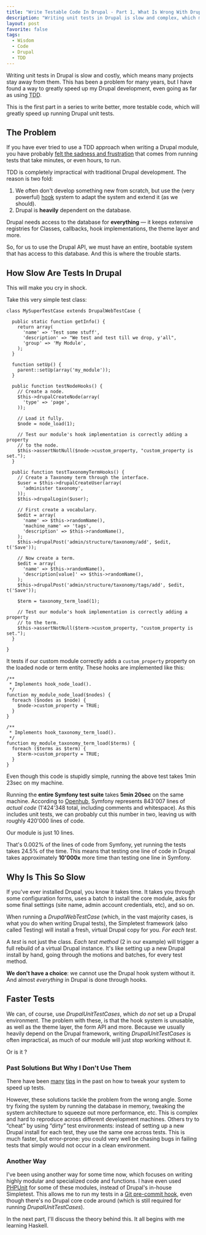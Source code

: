 ```yaml
---
title: "Write Testable Code In Drupal - Part 1, What Is Wrong With Drupal Tests"
description: "Writing unit tests in Drupal is slow and complex, which means many projects stay away from unit tests. This is the first part in a series to write better, more testable code."
layout: post
favorite: false
tags:
  - Wisdom
  - Code
  - Drupal
  - TDD
---
```


Writing unit tests in Drupal is slow and costly, which means many projects stay away from them. This has been a problem for many years, but I have found a way to greatly speed up my Drupal development, even going as far as using <abbr title="Test Driven Development">TDD</abbr>.

This is the first part in a series to write better, more testable code, which will greatly speed up running Drupal unit tests.

## The Problem

If you have ever tried to use a TDD approach when writing a Drupal module, you have probably [felt the sadness and frustration](http://media3.giphy.com/media/Txh1UzI7d0aqs/giphy.gif) that comes from running tests that take minutes, or even hours, to run.

TDD is completely impractical with traditional Drupal development. The reason is two fold:

1. We often don't develop something new from scratch, but use the (very powerful) [hook](https://www.drupal.org/node/292) system to adapt the system and extend it (as we should).
2. Drupal is **heavily** dependent on the database.

Drupal needs access to the database for **everything** &mdash; it keeps extensive registries for Classes, callbacks, hook implementations, the theme layer and more.

So, for us to use the Drupal API, we must have an entire, bootable system that has access to this database. And this is where the trouble starts.

## How Slow Are Tests In Drupal

This will make you cry in shock.

Take this very simple test class:

````
class MySuperTestCase extends DrupalWebTestCase {

  public static function getInfo() {
    return array(
      'name' => 'Test some stuff',
      'description' => "We test and test till we drop, y'all",
      'group' => 'My Module',
    );
  }

  function setUp() {
    parent::setUp(array('my_module'));
  }

  public function testNodeHooks() {
    // Create a node.
    $this->drupalCreateNode(array(
      'type' => 'page',
    ));

    // Load it fully.
    $node = node_load(1);

    // Test our module's hook implementation is correctly adding a property
    // to the node.
    $this->assertNotNull($node->custom_property, "custom_property is set.");
  }

  public function testTaxonomyTermHooks() {
    // Create a Taxonomy term through the interface.
    $user = $this->drupalCreateUser(array(
      'administer taxonomy',
    ));
    $this->drupalLogin($user);

    // First create a vocabulary.
    $edit = array(
      'name' => $this->randomName(),
      'machine_name' => 'tags',
      'description' => $this->randomName(),
    );
    $this->drupalPost('admin/structure/taxonomy/add', $edit, t('Save'));

    // Now create a term.
    $edit = array(
      'name' => $this->randomName(),
      'description[value]' => $this->randomName(),
    );
    $this->drupalPost('admin/structure/taxonomy/tags/add', $edit, t('Save'));

    $term = taxonomy_term_load(1);

    // Test our module's hook implementation is correctly adding a property
    // to the term.
    $this->assertNotNull($term->custom_property, "custom_property is set.");    
  }

}
````

It tests if our custom module correctly adds a `custom_property` property on the loaded node or term entity. These hooks are implemented like this:

````
/**
 * Implements hook_node_load().
 */
function my_module_node_load($nodes) {
  foreach ($nodes as $node) {
    $node->custom_property = TRUE;
  }
}

/**
 * Implements hook_taxonomy_term_load().
 */
function my_module_taxonomy_term_load($terms) {
  foreach ($terms as $term) {
    $term->custom_property = TRUE;
  }
}
````

Even though this code is stupidly simple, running the above test takes 1min 23sec on my machine.

Running the **entire Symfony test suite** takes **5min 20sec** on the same machine. According to [Openhub](http://www.openhub.net/p/symfony/analyses/latest/languages_summary), Symfony represents 843'007 lines of *actual code* (1'424'348 total, including comments and whitespace). As this includes unit tests, we can probably cut this number in two, leaving us with roughly 420'000 lines of code.

Our module is just 10 lines.

That's 0.002% of the lines of code from Symfony, yet running the tests takes 24.5% of the time. This means that testing one line of code in Drupal takes approximately **10'000x** more time than testing one line in Symfony.

## Why Is This So Slow

If you've ever installed Drupal, you know it takes time. It takes you through some configuration forms, uses a batch to install the core module, asks for some final settings (site name, admin account credentials, etc), and so on.

When running a *DrupalWebTestCase* (which, in the vast majority cases, is what you do when writing Drupal tests), the Simpletest framework (also called Testing) will install a fresh, virtual Drupal copy for you. *For each test*.

A *test* is not just the class. *Each test method* (2 in our example) will trigger a full rebuild of a virtual Drupal instance. It's like setting up a new Drupal install by hand, going through the motions and batches, for every test method.

**We don't have a choice**: we cannot use the Drupal hook system without it. And almost *everything* in Drupal is done through hooks.

## Faster Tests

We can, of course, use *DrupalUnitTestCases*, which *do not* set up a Drupal environment. The problem with these, is that the hook system is unusable, as well as the theme layer, the form API and more. Because we usually heavily depend on the Drupal framework, writing *DrupalUnitTestCases* is often impractical, as much of our module will just stop working without it.

Or is it ?

### Past Solutions But Why I Don't Use Them

There have been [many](https://www.drupal.org/node/466972) [tips](http://www.jacobsingh.name/content/test-driven-development-drupal-possible) in the past on how to tweak your system to speed up tests.

However, these solutions tackle the problem from the wrong angle. Some try fixing the system by running the database in memory, tweaking the system architecture to squeeze out more performance, etc. This is complex and hard to reproduce across different development machines. Others try to &ldquo;cheat&rdquo; by using &ldquo;dirty&rdquo; test environments: instead of setting up a new Drupal install for each test, they use the same one across tests. This is much faster, but error-prone: you could very well be chasing bugs in failing tests that simply would not occur in a clean environment.

### Another Way

I've been using another way for some time now, which focuses on writing highly modular and specialized code and functions. I have even used [PHPUnit](http://phpunit.de) for some of these modules, instead of Drupal's in-house Simpletest. This allows me to run my tests in a [Git pre-commit hook](/lore/2014/07/14/how-git-hooks-made-me-a-better-and-more-lovable-developer/), even though there's no Drupal core code around (which is still required for running *DrupalUnitTestCases*).

In the next part, I'll discuss the theory behind this. It all begins with me learning Haskell.

